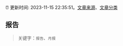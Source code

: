 :alarm_clock: 更新时间: 2023-11-15 22:35:51。[文章来源](/README.md)、[文章分类](/TAGS.md)

## 报告


> 关键字：`报告`、`月报`



